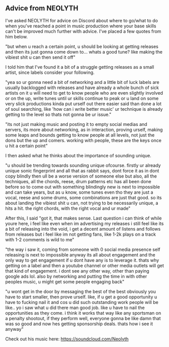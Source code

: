 ## Advice from NEOLYTH
I've asked NEOLYTH for advice on Discord about where to go/what to do when you've reached a point in music production where your base skills can't be improved much further with advice. I've placed a few quotes from him below.

"but when u reach a certain point, u should be looking at getting releases and then its just gonna come down to... whats a good tune? like making the vibiest shit u can then send it off"

I told him that I've found it a bit of a struggle getting releases as a small artist, since labels consider your following. 

"yea so ur gonna need a bit of networking and a little bit of luck labels are usually backlogged with releases and have already a whole bunch of sick artists on it u will need to get to know people who are even slightly involved or on the up, write tunes until ur skills continue to peak or u land on some very slick productions kinda put urself out there easier said than done a lot of soul searching, like 'how can i write better music' ur technique is already getting to the level so thats not gonna be ur issue."

"its not just making music and posting it to empty social medias and servers, its more about networking, as in interaction, proving urself, making some leaps and bounds getting to know people at all levels, not just the dons but the up and comers. working with people, these are the keys once u hit a certain point"

I then asked what he thinks about the importance of sounding unique.

"u should be trending towards sounding unique ofcourse. firstly ur already unique sonic fingerprint and all that as rabbit says, dont force it as in dont copy blindly then ull be a worse version of someone else but also, all the techniques, all the chords, reese, drum patterns etc has all been done before so to come out with something blindingly new is next to impossible and can take years, but as u know, some tunes even tho they are just a vocal, reese and some drums, some combinations are just that good. so its about landing the vibiest shit u can, not trying to be necessarily unique, a hits a hit. the right chords, with the right vocal and ur made"

After this, I said "got it, that makes sense. Last question i can think of while youre here, i feel like even when im advertising my releases i still feel like its a bit of releasing into the void, i get a decent amount of listens and follows from releases but i feel like im not getting fans, like 1-2k plays on a track with 1-2 comments is wild to me"

"the way i saw it, coming from someone with 0 social media presence self releasing is next to impossible anyway its all about engagement and the only way to get engagement if u dont have any is to leverage it. thats why getting on a label and then a youtube channel or other media outlets will get that kind of engagement. i dont see any other way, other than paying google ads lol. also by networking and putting the time in with other peoples music, u might get some people engaging back"

"u wont get in the door by messaging the best of the best obviously you have to start smaller, then prove urself. like, if u get a good opportunity u have to fucking nail it and cos u did such outstanding work people will be like.. yo i saw what u did there man good job. like u have to nail the opportunities as they come. i think it works that way like any sportsman on a penalty shootout, if they perform well, everyone gonna be like damn that was so good and now hes getting sponsorship deals. thats how i see it anyway"

Check out his music here: https://soundcloud.com/Neolyth